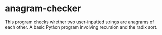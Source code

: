 # anagram-checker
This program checks whether two user-inputted strings are anagrams of each other. A basic Python program involving recursion and the radix sort.
